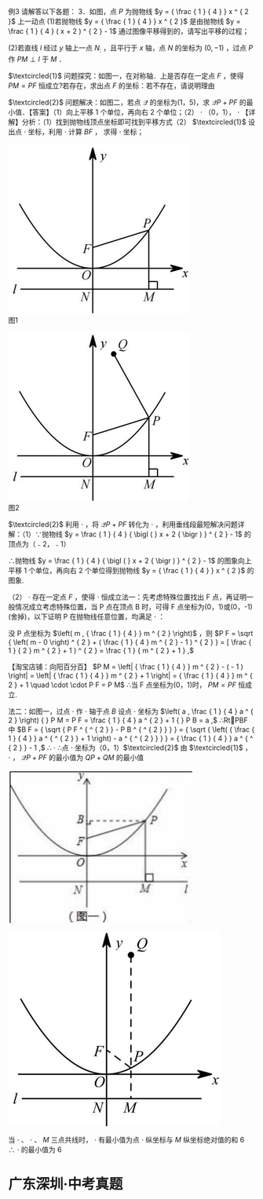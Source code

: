 例3 请解答以下各题： 3．如图，点 $P$ 为抛物线 $y = { \frac { 1 } { 4 } } x ^ { 2 }$ 上一动点
(1)若抛物线 $y = { \frac { 1 } { 4 } } x ^ { 2 }$ 是由抛物线 $y = \frac { 1 } { 4 } ( x + 2 ) ^ { 2 } - 1$ 通过图像平移得到的，请写出平移的过程；

(2)若直线 $l$ 经过 $y$ 轴上一点 $N _ { : }$ ，且平行于 $x$ 轴，点 $N$ 的坐标为 $( 0 , - 1 )$ ，过点 $P$ 作 $P M \perp l$ 于 $M$ ．

$\textcircled{1}$ 问题探究：如图一，在对称轴．上是否存在一定点 $F$ ，使得 $P M { = } P F$ 恒成立?若存在，求出点 $F$ 的坐标：若不存在，请说明理由

$\textcircled{2}$ 问题解决：如图二，若点 $\mathcal { Q }$ 的坐标为(1，5)，求 $\mathcal { Q } P { + } P F$ 的最小值．【答案】（1）向上平移 1 个单位，再向右 2 个单位；（2） $\cdot$ （0，1）， $\cdot$ 【详解】分析：（1）找到抛物线顶点坐标即可找到平移方式（2） $\textcircled{1}$ 设出点 $\cdot$ 坐标，利用 $\cdot$ 计算 $B F$ ， 求得 $\cdot$ 坐标；

![](<../../qs_image_DB/专题3-5__二次函数压轴：焦点与准线，动点面积，含参二次函数（解析版）/2fd61d6733bef1f2f2fbc527de210dd0ddd5d29fe937de769e9ddea4f04a3977.jpg>)  
图1

![](<../../qs_image_DB/专题3-5__二次函数压轴：焦点与准线，动点面积，含参二次函数（解析版）/4c6bd9ab2c0d3459f46b4a80d005ca518fb4e7757641f0d8db497f828e6de70a.jpg>)  
图2

$\textcircled{2}$ 利用 $\cdot$ ，将 $\mathcal { Q } P { + } P F$ 转化为 $\cdot$ ，利用垂线段最短解决问题详解：（1）∵抛物线 $y = \frac { 1 } { 4 } { \bigl ( } x + 2 { \bigr ) } ^ { 2 } - 1$ 的顶点为（﹣2，﹣1）

∴抛物线 $y = \frac { 1 } { 4 } { \bigl ( } x + 2 { \bigr ) } ^ { 2 } - 1$ 的图象向上平移 1 个单位，再向右 2 个单位得到抛物线 $y = { \frac { 1 } { 4 } } x ^ { 2 }$ 的图象.

（2） $\cdot$ 存在一定点 $F$ ，使得 $\cdot$ 恒成立法一：先考虑特殊位置找出 F 点，再证明一般情况成立考虑特殊位置，当 P 点在顶点 B 时，可得 F 点坐标为(0，1)或(0，-1)(舍掉)，以下证明 P 在抛物线任意位置，均满足 $\cdot$ ：

没 P 点坐标为 $\left( m , { \frac { 1 } { 4 } } m ^ { 2 } \right)$ ，则 $P F = \sqrt { \left( m - 0 \right) ^ { 2 } + ( \frac { 1 } { 4 } m ^ { 2 } - 1 ) ^ { 2 } } = [ \frac { 1 } { 2 } m ^ { 2 } + 1 ) ^ { 2 } = \frac { 1 } { m ^ { 2 } + 1 } ,$

【淘宝店铺：向阳百分百】 $P M = \left| { \frac { 1 } { 4 } } m ^ { 2 } - ( - 1 )  \right| = \left| { \frac { 1 } { 4 } } m ^ { 2 } + 1 \right| = { \frac { 1 } { 4 } } m ^ { 2 } + 1 \quad \cdot \cdot P F = P M$ ∴当 F 点坐标为(0，1)时， $P M = P F$ 恒成立.

法二：如图一，过点 $\cdot$ 作 $\cdot$ 轴于点 $B$ 设点 $\cdot$ 坐标为 $\left( a , \frac { 1 } { 4 } a ^ { 2 } \right) { } P M = P F = \frac { 1 } { 4 } a ^ { 2 } + 1 { } P B = a ,$ ∴RtPBF 中 $B F = { \sqrt { P F ^ { ^ { 2 } } - P B ^ { ^ { 2 } } } } = { \sqrt { \left( { \frac { 1 } { 4 } } a ^ { ^ { 2 } } + 1 \right) - a ^ { ^ { 2 } } } } = { \frac { 1 } { 4 } } a ^ { ^ { 2 } } - 1 ,$ ∴ $\cdot$ ∴点 $\cdot$ 坐标为（0，1）$\textcircled{2}$ 由 $\textcircled{1}$ ， $\cdot$ ， $\mathcal { Q } P + P F$ 的最小值为 $Q P + Q M$ 的最小值

![](<../../qs_image_DB/专题3-5__二次函数压轴：焦点与准线，动点面积，含参二次函数（解析版）/21841eb3f673af3aa46e6c9104222b6fc4ea209609623e4123a9d215b9c8d5bc.jpg>)

![](<../../qs_image_DB/专题3-5__二次函数压轴：焦点与准线，动点面积，含参二次函数（解析版）/ce4401f72de442adfca19018eb71d3c6ddb19ed6d0f48723fad122d960398978.jpg>)

当 $\cdot$ 、 $\cdot$ 、 $M$ 三点共线时， $\cdot$ 有最小值为点 $\cdot$ 纵坐标与 $M$ 纵坐标绝对值的和 6  
∴ $\cdot$ 的最小值为 6

# 广东深圳·中考真题
